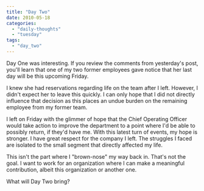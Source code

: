 ```yaml
---
title: "Day Two"
date: 2010-05-18
categories: 
  - "daily-thoughts"
  - "tuesday"
tags: 
  - "day_two"
---
```


Day One was interesting. If you review the comments from yesterday's post, you'll learn that one of my two former employees gave notice that her last day will be this upcoming Friday.

I knew she had reservations regarding life on the team after I left. However, I didn't expect her to leave this quickly. I can only hope that I did not directly influence that decision as this places an undue burden on the remaining employee from my former team.

I left on Friday with the glimmer of hope that the Chief Operating Officer would take action to improve the department to a point where I'd be able to possibly return, if they'd have me. With this latest turn of events, my hope is stronger. I have great respect for the company I left. The struggles I faced are isolated to the small segment that directly affected my life.

This isn't the part where I "brown-nose" my way back in. That's not the goal. I want to work for an organization where I can make a meaningful contribution, albeit this organization or another one.

What will Day Two bring?
